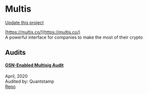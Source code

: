 
# Multis

[Update this project](https://github.com/ConsenSys/blockchainSecurityDB/edit/master/projects/multis.json)
  
[https://multis.co/](https://multis.co/)<br>
A powerful interface for companies to make the most of their crypto


## Audits



#### [GSN-Enabled Multisig Audit](https://certificate.quantstamp.com/full/multis)

April, 2020<br>
Audited by: Quantstamp<br>
[Repo](https://github.com/multis/MULTISig/commit/635f670c40ab2a83e846f8c6ca16b3cbe5bc6678)
      

  



